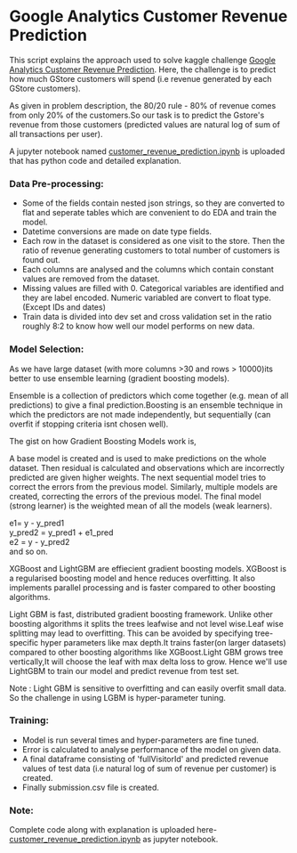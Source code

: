 # Google Analytics Customer Revenue Prediction
 This script explains the approach used to solve kaggle challenge [Google Analytics Customer Revenue Prediction](https://www.kaggle.com/c/ga-customer-revenue-prediction).
Here, the challenge is to predict how much GStore customers will spend (i.e revenue generated by each GStore customers).

As given in problem description, the 80/20 rule - 80% of revenue comes from only 20% of the customers.So our task is to predict the Gstore's revenue from those customers (predicted values are natural log of sum of all transactions per user).

A jupyter notebook named [customer_revenue_prediction.ipynb](./customer_revenue_prediction.ipynb) is uploaded that has python code and detailed explanation.


### Data Pre-processing:

* Some of the fields contain nested json strings, so they are converted to flat and seperate tables which are convenient to do EDA and train the model.
* Datetime conversions are made on date type fields.
* Each row in the dataset is considered as one visit to the store. Then the ratio of revenue generating customers to total number of customers is found out.
* Each columns are analysed and the columns which contain constant values are removed from the dataset.
* Missing values are filled with 0. Categorical variables are identified and they are label encoded. Numeric variabled are convert to float type.(Except IDs and dates)
* Train data is divided into dev set and cross validation set in the ratio roughly 8:2 to know how well our model performs on new data.


### Model Selection:

As we have large dataset (with more columns >30 and rows > 10000)its better to use ensemble learning (gradient boosting models).

Ensemble is a collection of predictors which come together (e.g. mean of all predictions) to give a final prediction.Boosting is an ensemble technique in which the predictors are not made independently, but sequentially (can overfit if stopping criteria isnt chosen well).

The gist on how Gradient Boosting Models work is,

A base model is created and is used to make predictions on the whole dataset.
Then residual is calculated and observations which are incorrectly predicted are given higher weights.
The next sequential model tries to correct the errors from the previous model.
Similarly, multiple models are created, correcting the errors of the previous model.
The final model (strong learner) is the weighted mean of all the models (weak learners).

e1= y - y_pred1<br>
y_pred2 = y_pred1 + e1_pred<br>
e2 = y - y_pred2<br>
and so on.

XGBoost and LightGBM are effiecient gradient boosting models.
XGBoost is a regularised boosting model and hence reduces overfitting. It also implements parallel processing and is faster compared to other boosting algorithms.

Light GBM is fast, distributed gradient boosting framework. Unlike other boosting algorithms it splits the trees leafwise and not level wise.Leaf wise splitting may lead to overfitting. This can be avoided by specifying tree-specific hyper parameters like max depth.It trains faster(on larger datasets) compared to other boosting algorithms like XGBoost.Light GBM grows tree vertically,It will choose the leaf with max delta loss to grow. 
Hence we'll use LightGBM to train our model and predict revenue from test set.

Note : Light GBM is sensitive to overfitting and can easily overfit small data. So the challenge in using LGBM is hyper-parameter tuning.


### Training:

* Model is run several times and hyper-parameters are fine tuned.
* Error is calculated to analyse performance of the model on given data.
* A final dataframe consisting of 'fullVisitorId' and predicted revenue values of test data (i.e natural log of sum of revenue per customer) is created.
* Finally submission.csv file is created. 

### Note:
Complete code along with explanation is uploaded here- [customer_revenue_prediction.ipynb](./customer_revenue_prediction.ipynb) as jupyter notebook.
